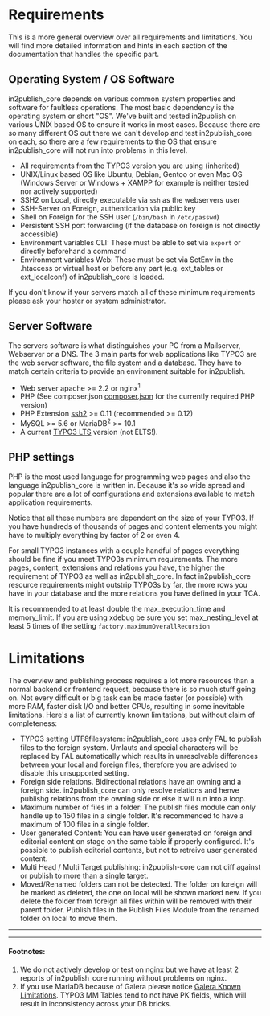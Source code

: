 # Requirements

This is a more general overview over all requirements and limitations.
You will find more detailed information and hints in each section of the documentation that handles the specific part.

## Operating System / OS Software

in2publish_core depends on various common system properties and software for faultless operations.
The most basic dependency is the operating system or short "OS". We've built and tested in2publish on various UNIX based OS to ensure it works in most cases.
Because there are so many different OS out there we can't develop and test in2publish_core on each, so there are a few requirements to the OS that ensure in2publish_core will not run into problems in this level.

* All requirements from the TYPO3 version you are using (inherited)
* UNIX/Linux based OS like Ubuntu, Debian, Gentoo or even Mac OS (Windows Server or Windows + XAMPP for example is neither tested nor actively supported)
* SSH2 on Local, directly executable via `ssh` as the webservers user
* SSH-Server on Foreign, authentication via public key
* Shell on Foreign for the SSH user (`/bin/bash` in `/etc/passwd`)
* Persistent SSH port forwarding (if the database on foreign is not directly accessible)
* Environment variables CLI: These must be able to set via `export` or directly beforehand a command
* Environment variables Web: These must be set via SetEnv in the .htaccess or virtual host or before any part (e.g. ext_tables or ext_localconf) of in2publish_core is loaded.

If you don't know if your servers match all of these minimum requirements please ask your hoster or system administrator.

## Server Software

The servers software is what distinguishes your PC from a Mailserver, Webserver or a DNS.
The 3 main parts for web applications like TYPO3 are the web server software, the file system and a database.
They have to match certain criteria to provide an environment suitable for in2publish.

* Web server apache >= 2.2 or nginx<sup>1</sup>
* PHP (See composer.json [composer.json](https://github.com/in2code-de/in2publish_core/blob/master/composer.json) for the currently required PHP version)
* PHP Extension [ssh2](https://pecl.php.net/package/ssh2) >= 0.11 (recommended >= 0.12)
* MySQL >= 5.6 or MariaDB<sup>2</sup> >= 10.1
* A current [TYPO3 LTS](https://typo3.org/typo3-cms/roadmap/) version (not ELTS!).

## PHP settings

PHP is the most used language for programming web pages and also the language in2publish_core is written in.
Because it's so wide spread and popular there are a lot of configurations and extensions available to match application requirements.

Notice that all these numbers are dependent on the size of your TYPO3.
If you have hundreds of thousands of pages and content elements you might have to multiply everything by factor of 2 or even 4.

For small TYPO3 instances with a couple handful of pages everything should be fine if you meet TYPO3s minimum requirements.
The more pages, content, extensions and relations you have, the higher the requirement of TYPO3 as well as in2publish_core.
In fact in2publish_core resource requirements might outstrip TYPO3s by far, the more rows you have in your database and the more relations you have defined in your TCA.

It is recommended to at least double the max_execution_time and memory_limit.
If you are using xdebug be sure you set max_nesting_level at least 5 times of the setting `factory.maximumOverallRecursion`

# Limitations

The overview and publishing process requires a lot more resources than a normal backend or frontend request, because there is so much stuff going on.
Not every difficult or big task can be made faster (or possible) with more RAM, faster disk I/O and better CPUs, resulting in some inevitable limitations.
Here's a list of currently known limitations, but without claim of completeness:

* TYPO3 setting UTF8filesystem: in2publish_core uses only FAL to publish files to the foreign system. Umlauts and special characters will be replaced by FAL automatically which results in unresolvable differences between your local and foreign files, therefore you are advised to disable this unsupported setting.
* Foreign side relations. Bidirectional relations have an owning and a foreign side. in2publish_core can only resolve relations and henve publishg relations from the owning side or else it will run into a loop.
* Maximum number of files in a folder: The publish files module can only handle up to 150 files in a single folder. It's recommended to have a maximum of 100 files in a single folder.
* User generated Content: You can have user generated on foreign and editorial content on stage on the same table if properly configured. It's possible to publish editorial contents, but not to retreive user generated content.
* Multi Head / Multi Target publishing: in2publish-core can not diff against or publish to more than a single target.
* Moved/Renamed folders can not be detected. The folder on foreign will be marked as deleted, the one on local will be shown marked new. If you delete the folder from foreign all files within will be removed with their parent folder. Publish files in the Publish Files Module from the renamed folder on local to move them.

---
---

#### Footnotes:

1. We do not actively develop or test on nginx but we have at least 2 reports of in2publish_core running without problems on nginx.
2. If you use MariaDB because of Galera please notice [Galera Known Limitations](https://mariadb.com/kb/en/mariadb/mariadb-galera-cluster-known-limitations/). TYPO3 MM Tables tend to not have PK fields, which will result in inconsistency across your DB bricks.
